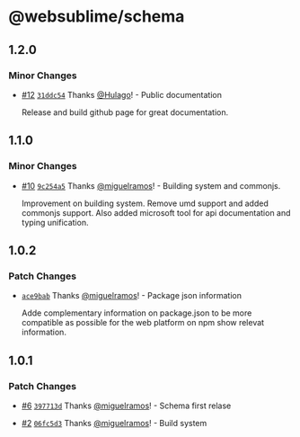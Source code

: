 # @websublime/schema

## 1.2.0

### Minor Changes

- [#12](https://github.com/websublime/schema/pull/12) [`31ddc54`](https://github.com/websublime/schema/commit/31ddc54d7c7272778fce8758c9e1a3eeca58724c) Thanks [@Hulago](https://github.com/Hulago)! - Public documentation

  Release and build github page for great documentation.

## 1.1.0

### Minor Changes

- [#10](https://github.com/websublime/schema/pull/10) [`9c254a5`](https://github.com/websublime/schema/commit/9c254a594a2cb8819880ae3eddb1fa4b5ec309c2) Thanks [@miguelramos](https://github.com/miguelramos)! - Building system and commonjs.

  Improvement on building system. Remove umd support and added commonjs support. Also added microsoft tool for api
  documentation and typing unification.

## 1.0.2

### Patch Changes

- [`ace9bab`](https://github.com/websublime/schema/commit/ace9bab786e94e16390b55af6de94931640feef1) Thanks [@miguelramos](https://github.com/miguelramos)! - Package json information

  Adde complementary information on package.json to be more compatible as possible for the web platform on npm show relevat information.

## 1.0.1

### Patch Changes

- [#6](https://github.com/websublime/schema/pull/6) [`397713d`](https://github.com/websublime/schema/commit/397713d71655aa3d2e09557fab07457558eaa7b0) Thanks [@miguelramos](https://github.com/miguelramos)! - Schema first relase

* [#2](https://github.com/websublime/schema/pull/2) [`06fc5d3`](https://github.com/websublime/schema/commit/06fc5d3682fa179ad94ba8fc50facfa63e9f59aa) Thanks [@miguelramos](https://github.com/miguelramos)! - Build system
